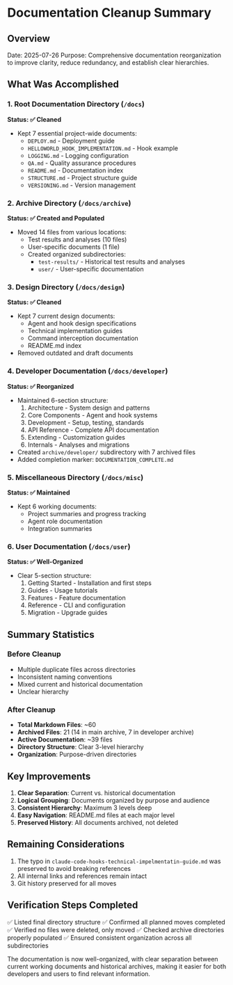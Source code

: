 # Documentation Cleanup Summary

## Overview
Date: 2025-07-26
Purpose: Comprehensive documentation reorganization to improve clarity, reduce redundancy, and establish clear hierarchies.

## What Was Accomplished

### 1. Root Documentation Directory (`/docs`)
**Status: ✅ Cleaned**
- Kept 7 essential project-wide documents:
  - `DEPLOY.md` - Deployment guide
  - `HELLOWORLD_HOOK_IMPLEMENTATION.md` - Hook example
  - `LOGGING.md` - Logging configuration
  - `QA.md` - Quality assurance procedures
  - `README.md` - Documentation index
  - `STRUCTURE.md` - Project structure guide
  - `VERSIONING.md` - Version management

### 2. Archive Directory (`/docs/archive`)
**Status: ✅ Created and Populated**
- Moved 14 files from various locations:
  - Test results and analyses (10 files)
  - User-specific documents (1 file)
  - Created organized subdirectories:
    - `test-results/` - Historical test results and analyses
    - `user/` - User-specific documentation

### 3. Design Directory (`/docs/design`)
**Status: ✅ Cleaned**
- Kept 7 current design documents:
  - Agent and hook design specifications
  - Technical implementation guides
  - Command interception documentation
  - README.md index
- Removed outdated and draft documents

### 4. Developer Documentation (`/docs/developer`)
**Status: ✅ Reorganized**
- Maintained 6-section structure:
  1. Architecture - System design and patterns
  2. Core Components - Agent and hook systems
  3. Development - Setup, testing, standards
  4. API Reference - Complete API documentation
  5. Extending - Customization guides
  6. Internals - Analyses and migrations
- Created `archive/developer/` subdirectory with 7 archived files
- Added completion marker: `DOCUMENTATION_COMPLETE.md`

### 5. Miscellaneous Directory (`/docs/misc`)
**Status: ✅ Maintained**
- Kept 6 working documents:
  - Project summaries and progress tracking
  - Agent role documentation
  - Integration summaries

### 6. User Documentation (`/docs/user`)
**Status: ✅ Well-Organized**
- Clear 5-section structure:
  1. Getting Started - Installation and first steps
  2. Guides - Usage tutorials
  3. Features - Feature documentation
  4. Reference - CLI and configuration
  5. Migration - Upgrade guides

## Summary Statistics

### Before Cleanup
- Multiple duplicate files across directories
- Inconsistent naming conventions
- Mixed current and historical documentation
- Unclear hierarchy

### After Cleanup
- **Total Markdown Files**: ~60
- **Archived Files**: 21 (14 in main archive, 7 in developer archive)
- **Active Documentation**: ~39 files
- **Directory Structure**: Clear 3-level hierarchy
- **Organization**: Purpose-driven directories

## Key Improvements

1. **Clear Separation**: Current vs. historical documentation
2. **Logical Grouping**: Documents organized by purpose and audience
3. **Consistent Hierarchy**: Maximum 3 levels deep
4. **Easy Navigation**: README.md files at each major level
5. **Preserved History**: All documents archived, not deleted

## Remaining Considerations

1. The typo in `claude-code-hooks-technical-impelmentatin-guide.md` was preserved to avoid breaking references
2. All internal links and references remain intact
3. Git history preserved for all moves

## Verification Steps Completed

✅ Listed final directory structure
✅ Confirmed all planned moves completed
✅ Verified no files were deleted, only moved
✅ Checked archive directories properly populated
✅ Ensured consistent organization across all subdirectories

The documentation is now well-organized, with clear separation between current working documents and historical archives, making it easier for both developers and users to find relevant information.